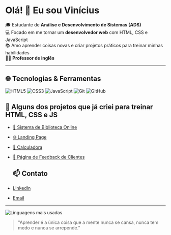 # Olá! 👋 Eu sou Vinícius

🎓 Estudante de **Análise e Desenvolvimento de Sistemas (ADS)**  
💻 Focado em me tornar um **desenvolvedor web** com HTML, CSS e JavaScript  
📚 Amo aprender coisas novas e criar projetos práticos para treinar minhas habilidades  
🧑‍🏫 **Professor de inglês**

---
## 🌐 Tecnologias & Ferramentas
![HTML5](https://img.shields.io/badge/-HTML5-E34F26?logo=html5&logoColor=white)
![CSS3](https://img.shields.io/badge/-CSS3-1572B6?logo=css3)
![JavaScript](https://img.shields.io/badge/-JavaScript-F7DF1E?logo=javascript&logoColor=black)
![Git](https://img.shields.io/badge/-Git-F05032?logo=git&logoColor=white)
![GitHub](https://img.shields.io/badge/-GitHub-181717?logo=github&logoColor=white)

## 🚀 Alguns dos projetos que já criei para treinar HTML, CSS e JS
- [📖 Sistema de Biblioteca Online](https://vinivmarinho.github.io/projetos/biblioteca/index.html)  
- [🌐 Landing Page](https://vinivmarinho.github.io/projetos/landing_page/index.html)  
- [🧮 Calculadora](https://vinivmarinho.github.io/projetos/calculadora/index.html)  
- [💬 Página de Feedback de Clientes](https://vinivmarinho.github.io/projetos/feedback_clientes/index.html)

  ## 📫 Contato

- [LinkedIn](https://www.linkedin.com/in/vin%C3%ADcius-marinho-376a8a365/)  
- [Email](mailto:vini.marinho2004@gmail.com)
  
---

![Linguagens mais usadas](https://github-readme-stats.vercel.app/api/top-langs/?username=SEU_USUARIO&layout=compact&langs_count=8&theme=radical)

> "Aprender é a única coisa que a mente nunca se cansa, nunca tem medo e nunca se arrepende." 

